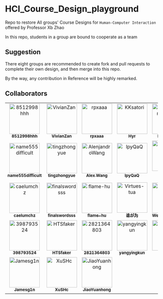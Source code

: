 # HCI_Course_Design_playground
Repo to restore All groups' Course Designs for `Human-Computer Interaction` offered by Professor Xb Zhao

In this repo, students in a group are bound to cooperate as a team

## Suggestion

There eight groups are recommended to create fork and pull requests to complete their own design, and then merge into this repo.

By the way, any contribution in Reference will be highly remarked.


## Collaborators

<table>
<tr>
    <td align="center">
        <a href="https://github.com/8512998hhh">
            <img src="https://avatars.githubusercontent.com/u/52599179?v=4" width="100;" alt="8512998hhh"/>
            <br />
            <sub><b>8512998hhh</b></sub>
        </a>
    </td>
    <td align="center">
        <a href="https://github.com/VivianZan">
            <img src="https://avatars.githubusercontent.com/u/75164103?v=4" width="100;" alt="VivianZan"/>
            <br />
            <sub><b>VivianZan</b></sub>
        </a>
    </td>
    <td align="center">
        <a href="https://github.com/rpxaaa">
            <img src="https://avatars.githubusercontent.com/u/81461971?v=4" width="100;" alt="rpxaaa"/>
            <br />
            <sub><b>rpxaaa</b></sub>
        </a>
    </td>
    <td align="center">
        <a href="https://github.com/KKsatori">
            <img src="https://avatars.githubusercontent.com/u/91711718?v=4" width="100;" alt="KKsatori"/>
            <br />
            <sub><b>Hyr</b></sub>
        </a>
    </td>
    <td align="center">
        <a href="https://github.com/DuNGEOnmassster">
            <img src="https://avatars.githubusercontent.com/u/95074892?v=4" width="100;" alt="DuNGEOnmassster"/>
            <br />
            <sub><b>Norman Z</b></sub>
        </a>
    </td>
    <td align="center">
        <a href="https://github.com/LC044">
            <img src="https://avatars.githubusercontent.com/u/95485601?v=4" width="100;" alt="LC044"/>
            <br />
            <sub><b>LC044</b></sub>
        </a>
    </td></tr>
<tr>
    <td align="center">
        <a href="https://github.com/name555difficult">
            <img src="https://avatars.githubusercontent.com/u/97046433?v=4" width="100;" alt="name555difficult"/>
            <br />
            <sub><b>name555difficult</b></sub>
        </a>
    </td>
    <td align="center">
        <a href="https://github.com/tingzhongyue">
            <img src="https://avatars.githubusercontent.com/u/99894500?v=4" width="100;" alt="tingzhongyue"/>
            <br />
            <sub><b>tingzhongyue</b></sub>
        </a>
    </td>
    <td align="center">
        <a href="https://github.com/AlenjandroWang">
            <img src="https://avatars.githubusercontent.com/u/102023411?v=4" width="100;" alt="AlenjandroWang"/>
            <br />
            <sub><b>Alex Wang</b></sub>
        </a>
    </td>
    <td align="center">
        <a href="https://github.com/lpyQaQ">
            <img src="https://avatars.githubusercontent.com/u/102471525?v=4" width="100;" alt="lpyQaQ"/>
            <br />
            <sub><b>lpyQaQ</b></sub>
        </a>
    </td>
    <td align="center">
        <a href="https://github.com/chairman-lu">
            <img src="https://avatars.githubusercontent.com/u/105423236?v=4" width="100;" alt="chairman-lu"/>
            <br />
            <sub><b>Zhenhao Shang</b></sub>
        </a>
    </td>
    <td align="center">
        <a href="https://github.com/SkylarKBKB">
            <img src="https://avatars.githubusercontent.com/u/105696952?v=4" width="100;" alt="SkylarKBKB"/>
            <br />
            <sub><b>SkylarKBKB</b></sub>
        </a>
    </td></tr>
<tr>
    <td align="center">
        <a href="https://github.com/caelumchz">
            <img src="https://avatars.githubusercontent.com/u/109731391?v=4" width="100;" alt="caelumchz"/>
            <br />
            <sub><b>caelumchz</b></sub>
        </a>
    </td>
    <td align="center">
        <a href="https://github.com/finalswordsss">
            <img src="https://avatars.githubusercontent.com/u/109805874?v=4" width="100;" alt="finalswordsss"/>
            <br />
            <sub><b>finalswordsss</b></sub>
        </a>
    </td>
    <td align="center">
        <a href="https://github.com/flame-hu">
            <img src="https://avatars.githubusercontent.com/u/109938139?v=4" width="100;" alt="flame-hu"/>
            <br />
            <sub><b>flame-hu</b></sub>
        </a>
    </td>
    <td align="center">
        <a href="https://github.com/Virtues-tua">
            <img src="https://avatars.githubusercontent.com/u/113353960?v=4" width="100;" alt="Virtues-tua"/>
            <br />
            <sub><b>谁が为</b></sub>
        </a>
    </td>
    <td align="center">
        <a href="https://github.com/Planetinaline">
            <img src="https://avatars.githubusercontent.com/u/115574351?v=4" width="100;" alt="Planetinaline"/>
            <br />
            <sub><b>Wenkang Chen</b></sub>
        </a>
    </td>
    <td align="center">
        <a href="https://github.com/fhgyuanshen">
            <img src="https://avatars.githubusercontent.com/u/119912477?v=4" width="100;" alt="fhgyuanshen"/>
            <br />
            <sub><b>fhgyuanshen</b></sub>
        </a>
    </td></tr>
<tr>
    <td align="center">
        <a href="https://github.com/398793524">
            <img src="https://avatars.githubusercontent.com/u/119913853?v=4" width="100;" alt="398793524"/>
            <br />
            <sub><b>398793524</b></sub>
        </a>
    </td>
    <td align="center">
        <a href="https://github.com/HTSfaker">
            <img src="https://avatars.githubusercontent.com/u/119913916?v=4" width="100;" alt="HTSfaker"/>
            <br />
            <sub><b>HTSfaker</b></sub>
        </a>
    </td>
    <td align="center">
        <a href="https://github.com/2821364803">
            <img src="https://avatars.githubusercontent.com/u/119914678?v=4" width="100;" alt="2821364803"/>
            <br />
            <sub><b>2821364803</b></sub>
        </a>
    </td>
    <td align="center">
        <a href="https://github.com/yangyingkun">
            <img src="https://avatars.githubusercontent.com/u/119916753?v=4" width="100;" alt="yangyingkun"/>
            <br />
            <sub><b>yangyingkun</b></sub>
        </a>
    </td>
    <td align="center">
        <a href="https://github.com/QH2577">
            <img src="https://avatars.githubusercontent.com/u/119918619?v=4" width="100;" alt="QH2577"/>
            <br />
            <sub><b>QH2577</b></sub>
        </a>
    </td>
    <td align="center">
        <a href="https://github.com/YUZHEZHONG">
            <img src="https://avatars.githubusercontent.com/u/119920119?v=4" width="100;" alt="YUZHEZHONG"/>
            <br />
            <sub><b>YUZHEZHONG</b></sub>
        </a>
    </td></tr>
<tr>
    <td align="center">
        <a href="https://github.com/Jamesg1n">
            <img src="https://avatars.githubusercontent.com/u/119922102?v=4" width="100;" alt="Jamesg1n"/>
            <br />
            <sub><b>Jamesg1n</b></sub>
        </a>
    </td>
    <td align="center">
        <a href="https://github.com/XuSHc">
            <img src="https://avatars.githubusercontent.com/u/119926100?v=4" width="100;" alt="XuSHc"/>
            <br />
            <sub><b>XuSHc</b></sub>
        </a>
    </td>
    <td align="center">
        <a href="https://github.com/joul2)">
            <img src="https://avatars.githubusercontent.com/u/72540919?v=4" width="100;" alt="JiaoYuanhong"/>
            <br />
            <sub><b>JiaoYuanhong</b></sub>
        </a>
    </td></tr>
</table>
<!-- readme: collaborators -end -->





